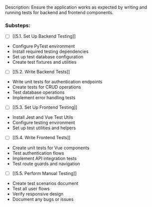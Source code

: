Description: Ensure the application works as expected by writing and running tests for backend and frontend components.

### Substeps:

- [ ] [[5.1. Set Up Backend Testing]]

- Configure PyTest environment
- Install required testing dependencies
- Set up test database configuration
- Create test fixtures and utilities

- [ ] [[5.2. Write Backend Tests]]

- Write unit tests for authentication endpoints
- Create tests for CRUD operations
- Test database operations
- Implement error handling tests

- [ ] [[5.3. Set Up Frontend Testing]]

- Install Jest and Vue Test Utils
- Configure testing environment
- Set up test utilities and helpers

- [ ] [[5.4. Write Frontend Tests]]

- Create unit tests for Vue components
- Test authentication flows
- Implement API integration tests
- Test route guards and navigation

- [ ] [[5.5. Perform Manual Testing]]

- Create test scenarios document
- Test all user flows
- Verify responsive design
- Document any bugs or issues